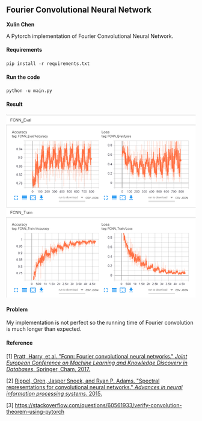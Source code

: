 ## Fourier Convolutional Neural Network

**Xulin Chen**

A Pytorch implementation of Fourier Convolutional Neural Network. 



#### Requirements

`pip install -r requirements.txt`



#### Run the code

`python -u main.py`



#### Result

![](.\experiment.PNG)



#### Problem

My implementation is not perfect so the running time of Fourier convolution is much longer than expected.



#### Reference

[1] [Pratt, Harry, et al. "Fcnn: Fourier convolutional neural networks." *Joint European Conference on Machine Learning and Knowledge Discovery in Databases*. Springer, Cham, 2017.](http://ecmlpkdd2017.ijs.si/papers/paperID11.pdf)

[2] [Rippel, Oren, Jasper Snoek, and Ryan P. Adams. "Spectral representations for convolutional neural networks." *Advances in neural information processing systems*. 2015.](https://papers.nips.cc/paper/5649-spectral-representations-for-convolutional-neural-networks.pdf)

[3] https://stackoverflow.com/questions/60561933/verify-convolution-theorem-using-pytorch